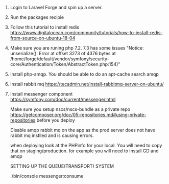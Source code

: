 1. Login to Laravel Forge and spin up a server. 
2. Run the packages recipie
3. Follow this tutorial to install redis https://www.digitalocean.com/community/tutorials/how-to-install-redis-from-source-on-ubuntu-18-04
4. Make sure you are runing php 7.2. 7.3 has some issues "Notice: unserialize(): Error at offset 3273 of 4376 bytes at /home/forge/default/vendor/symfony/security-core/Authentication/Token/AbstractToken.php:154)"
5. install php-amqp. You should be able to do an apt-cache search amqp
6. install rabbit mq https://tecadmin.net/install-rabbitmq-server-on-ubuntu/
7. install messenger component https://symfony.com/doc/current/messenger.html


    Make sure you setup nscs/nscs-bundle as a private repo 
    https://getcomposer.org/doc/05-repositories.md#using-private-repositories
    before you deploy
    
    Disable amqp rabbit mq on the app as the prod server does not have rabbit mq instlled and is
    causing errors. 
    
    when deploying look at the PHPinfo for your local. You 
    will need to copy that on staging/production. for example
    you will need to install GD and amqp
    
    
    SETTING UP THE QUEUE(TRANSPORT) SYSTEM
    
    ./bin/console messenger:consume 
